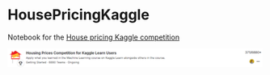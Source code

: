 # HousePricingKaggle  
Notebook for the [House pricing Kaggle competition](https://www.kaggle.com/competitions/home-data-for-ml-course)  
  
![Ranking](ranking.png)
